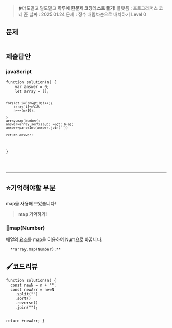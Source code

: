 <blockquote>
<p>🍀더도말고 덜도말고 <strong>하루에 한문제 코딩테스트 풀기!</strong>
플랫폼 : 프로그래머스
코테 푼 날짜 : 2025.01.24
문제 : 정수 내림차순으로 배치하기
Level 0</p>
</blockquote>
<h2 id="문제">문제</h2>
<p><img alt="" src="https://velog.velcdn.com/images/happy7yong/post/f1bfda32-8d2d-4537-b714-e0d60c2385c8/image.png" /></p>
<h2 id="제출답안">제출답안</h2>
<h3 id="javascript">javaScript</h3>
<pre><code class="language-jsx">function solution(n) {
    var answer = 0;
    let array = [];

    for(let i=0;n&gt;0;i++){
        array[i]=n%10;
        n=~~(n/10);

    }
    array.map(Number);
    answer=array.sort((a,b) =&gt; b-a);
    answer=parseInt(answer.join(''))

    return answer;
}</code></pre>
<br />
<hr />


<h2 id="⭐기억해야할-부분">⭐기억해야할 부분</h2>
<p>map을 사용해 보았습니다!</p>
<blockquote>
<p><strong>map 기억하기!</strong></p>
</blockquote>
<h3 id="🔎mapnumber">🔎map(Number)</h3>
<p>배열의 요소를 map을 이용하여 Num으로 바꿉니다.</p>
<pre><code class="language-jsx">  **array.map(Number);**</code></pre>
<h2 id="🖌️코드리뷰">🖌️코드리뷰</h2>
<pre><code class="language-kotlin">function solution(n) {
  const newN = n + &quot;&quot;;
  const newArr = newN
    .split(&quot;&quot;)
    .sort()
    .reverse()
    .join(&quot;&quot;);

  return +newArr;
}</code></pre>
